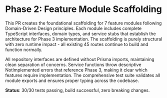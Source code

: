 # Phase 2: Feature Module Scaffolding

This PR creates the foundational scaffolding for 7 feature modules following Domain-Driven Design principles. Each module includes complete TypeScript interfaces, domain types, and service stubs that establish the architecture for Phase 3 implementation. The scaffolding is purely structural with zero runtime impact - all existing 45 routes continue to build and function normally.

All repository interfaces are defined without Prisma imports, maintaining clean separation of concerns. Service functions throw descriptive NotImplemented errors that reference Phase 3, making it clear which features require implementation. The comprehensive test suite validates all module exports and ensures proper typing across the codebase.

**Status**: 30/30 tests passing, build successful, zero breaking changes.

